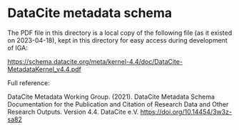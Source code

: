 # DataCite metadata schema

The PDF file in this directory is a local copy of the following file (as it existed on 2023-04-18), kept in this directory for easy access during development of IGA:

https://schema.datacite.org/meta/kernel-4.4/doc/DataCite-MetadataKernel_v4.4.pdf

Full reference:

DataCite Metadata Working Group. (2021). DataCite Metadata Schema Documentation for the Publication and Citation of Research Data and Other Research Outputs. Version 4.4. DataCite e.V. https://doi.org/10.14454/3w3z-sa82
